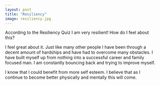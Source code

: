 ```yaml
---
layout: post
title: "Resiliency"
image: resiliency.jpg
---
```


According to the Resiliency Quiz I am very resilient! How do I feel about this?

I feel great about it. Just like many other people I have been through a decent amount of hardships and have had to overcome many obstacles. I have built myself up from nothing into a successful career and family focused man. I am constantly bouncing back and trying to improve myself. 

I know that I could benefit from more self esteem. I believe that as I continue to become better physically and mentally this will come. 
